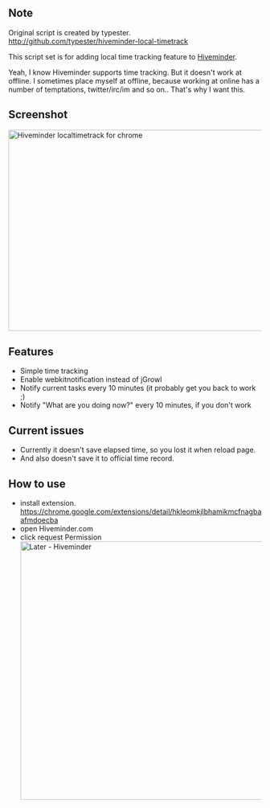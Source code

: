 ## Note
Original script is created by typester. http://github.com/typester/hiveminder-local-timetrack

This script set is for adding local time tracking feature to [Hiveminder](http://hiveminder.com/).

Yeah, I know Hiveminder supports time tracking. But it doesn't work at offline.
I sometimes place myself at offline, because working at online has a number of temptations, twitter/irc/im and so on.. That's why I want this.

## Screenshot
<a href="http://www.flickr.com/photos/hiramekii/4886764247/" title="Hiveminder localtimetrack for chrome by hiramekii, on Flickr"><img src="http://farm5.static.flickr.com/4074/4886764247_918570778a_z.jpg" width="640" height="400" alt="Hiveminder localtimetrack for chrome" /></a>

## Features

* Simple time tracking
* Enable webkitnotification instead of jGrowl
* Notify current tasks every 10 minutes (it probably get you back to work ;)
* Notify "What are you doing now?" every 10 minutes, if you don't work 

## Current issues

* Currently it doesn't save elapsed time, so you lost it when reload page.
* And also doesn't save it to official time record.

## How to use
* install extension. https://chrome.google.com/extensions/detail/hkleomkjlbhamikmcfnagbaafmdoecba
* open Hiveminder.com
* click request Permission
<a href="http://www.flickr.com/photos/hiramekii/4887359556/" title="Later - Hiveminder by hiramekii, on Flickr"><img src="http://farm5.static.flickr.com/4099/4887359556_313afaa5f1_z.jpg" width="640" height="514" alt="Later - Hiveminder" /></a>
